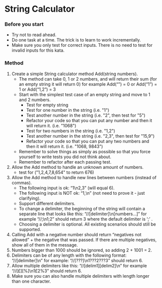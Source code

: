 # String Calculator
### Before you start
* Try not to read ahead.
* Do one task at a time. The trick is to learn to work incrementally.
* Make sure you only test for correct inputs. There is no need to test for invalid inputs for this kata.
### Method  

1. Create a simple String calculator method Add(string numbers).  
     * The method can take 0, 1 or 2 numbers, and will return their sum (for an empty string it will return 0) for example Add(“”) = 0 or Add(“1”) = 1 or Add(“1,2”) = 3
     * Start with the simplest test case of an empty string and move to 1 and 2 numbers.
        * Test for empty string
        * Test for one number in the string (i.e. "1")
        * Test another number in the string (i.e. "2", then test for "5")
        * Refactor your code so that you can put any number and then it will return it. (i.e. "1068")
        * Test for two numbers in the string (i.e. "1,2")
        * Test another number in the string (i.e. "2,3", then test for "15,9")
        * Refactor your code so that you can put any two numbers and then it will return it. (i.e. "1068, 9843")
     * Remember to solve things as simply as possible so that you force yourself to write tests you did not think about.
     * Remember to refactor after each passing test.
2. Allow the Add method to handle an unknown amount of numbers.
     * test for ("1,2,4,7,8,654" to return 676)
3. Allow the Add method to handle new lines between numbers (instead of commas).
     * The following input is ok: “1\n2,3” (will equal 6).
     * The following input is NOT ok: “1,\n” (not need to prove it - just clarifying).
     * Support different delimiters.
     * To change a delimiter, the beginning of the string will contain a separate line that looks like this: “//[delimiter]\n[numbers…]” for example “//;\n1;2” should return 3 where the default delimiter is ‘;’ .
     * Choosing a delimiter is optional. All existing scenarios should still be supported.
4. Calling Add with a negative number should return “negatives not allowed” + the negative that was passed. If there are multiple negatives, show all of them in the message.
5. Numbers bigger than 1000 should be ignored, so adding 2 + 1001 = 2.
6. Delimiters can be of any length with the following format: “//[delimiter]\n” for example: “//[???]\n1???2???3” should return 6.
7. Allow multiple delimiters like this: “//[delim1][delim2]\n” for example “//[£][%]\n1£2%3” should return 6.
8. Make sure you can also handle multiple delimiters with length longer than one character.  
